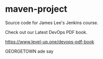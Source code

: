 # maven-project
Source code for James Lee's Jenkins course.

Check out our Latest DevOps PDF book.

https://www.level-up.one/devops-pdf-book

GEORGETOWN ade say
